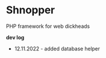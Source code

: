 # Shnopper
PHP framework for web dickheads

<b>dev log</b>
<ul>
  <li>12.11.2022 - added database helper</li>
</ul>
